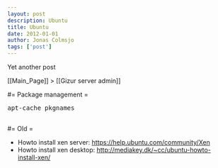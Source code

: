 ```yaml
---
layout: post
description: Ubuntu
title: Ubuntu
date: 2012-01-01
author: Jonas Colmsjo
tags: ['post']
---
```


Yet another post





[[Main_Page]] > [[Gizur server admin]]

#= Package management =
 
<pre>
apt-cache pkgnames

</pre>


#= Old =

* Howto install xen server: https://help.ubuntu.com/community/Xen
* Howto install xen desktop: http://mediakey.dk/~cc/ubuntu-howto-install-xen/
